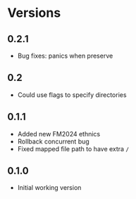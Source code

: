 # Versions

## 0.2.1

- Bug fixes: panics when preserve

## 0.2

- Could use flags to specify directories

## 0.1.1

- Added new FM2024 ethnics
- Rollback concurrent bug
- Fixed mapped file path to have extra `/`

## 0.1.0

- Initial working version
